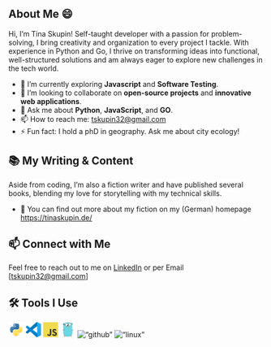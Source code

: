 ## About Me :smile:
 

Hi, I’m Tina Skupin! Self-taught developer with a passion for problem-solving, I bring creativity and organization to every project I tackle. With experience in Python and Go, I thrive on transforming ideas into functional, well-structured solutions and am always eager to explore new challenges in the tech world.
- :seedling: I’m currently exploring **Javascript** and **Software Testing**.
- :handshake: I’m looking to collaborate on **open-source projects** and **innovative web applications**.
- :speech_balloon: Ask me about **Python**, **JavaScript**, and **GO**.
- :mailbox: How to reach me: [tskupin32@gmail.com](tskupin32@gmail.com)
- :zap: Fun fact: I hold a phD in geography. Ask me about city ecology!

## :books: My Writing & Content
Aside from coding, I’m also a fiction writer and have published several books, blending my love for storytelling with my technical skills.

- :book: You can find out more about my fiction on my (German) homepage https://tinaskupin.de/

## :mailbox: Connect with Me
Feel free to reach out to me on [LinkedIn](https://www.linkedin.com/in/tina-skupin-70b94a53/) or per Email [tskupin32@gmail.com] 
## :hammer_and_wrench: Tools I Use
<p align=“left”>
<img src=https://raw.githubusercontent.com/devicons/devicon/v2.16.0/icons/python/python-original.svg alt="python" width=30 height=30/>
<img src=https://raw.githubusercontent.com/devicons/devicon/v2.16.0/icons/vscode/vscode-original.svg alt=“vscode” width=30 height=30/>
<img src=https://raw.githubusercontent.com/devicons/devicon/master/icons/javascript/javascript-original.svg alt=“javascript” width=30 height=30 />
<img src=https://raw.githubusercontent.com/devicons/devicon/v2.16.0/icons/go/go-original.svg alt=“golang” width=30 height=30/>
<img src=https://cdn.jsdelivr.net/gh/devicons/devicon/icons/github/github-original-wordmark.svg alt=“github” width=30 height=30/>
<img src=https://cdn.jsdelivr.net/gh/devicons/devicon/icons/linux/linux-original.svg alt=“linux” width=30 height=30/>
</p>